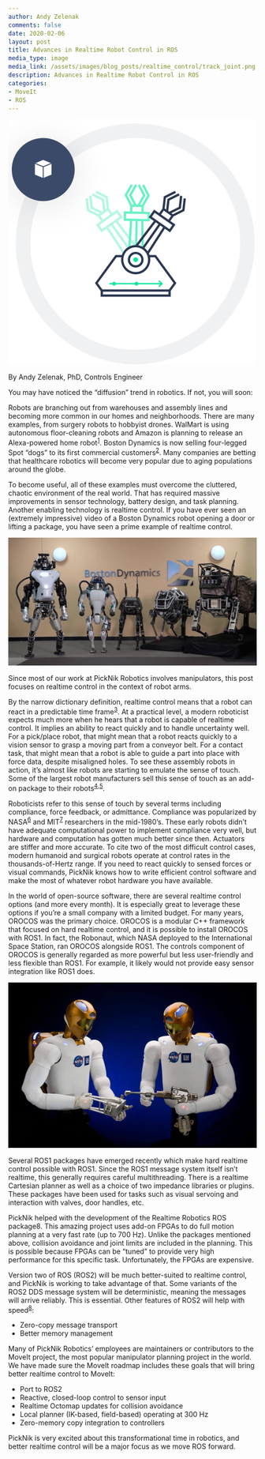 ```yaml
---
author: Andy Zelenak
comments: false
date: 2020-02-06
layout: post
title: Advances in Realtime Robot Control in ROS
media_type: image
media_link: /assets/images/blog_posts/realtime_control/track_joint.png
description: Advances in Realtime Robot Control in ROS
categories:
- MoveIt
- ROS
---
```


[//]: # (Image References)
[boston_dynamics_img]: /assets/images/blog_posts/realtime_control/boston_dynamics.jpeg
[robonaut_img]: /assets/images/blog_posts/realtime_control/robonaut.jpg

<img src="/assets/images/blog_posts/realtime_control/track_joint.png" class="rounded mx-auto d-block" alt="Track Joint">

By Andy Zelenak, PhD, Controls Engineer


You may have noticed the “diffusion” trend in robotics. If not, you will soon:

Robots are branching out from warehouses and assembly lines and becoming more common in our homes and neighborhoods. There are many examples, from surgery robots to hobbyist drones. WalMart is using autonomous floor-cleaning robots and Amazon is planning to release an Alexa-powered home robot<sup><a href="https://techcrunch.com/2019/07/12/amazon-reportedly-ramps-development-on-alexa-powered-home-robot-on-wheels/" target="_blank">1</a></sup>. Boston Dynamics is now selling four-legged Spot “dogs” to its first commercial customers<sup><a href="https://www.bostondynamics.com/spot" target="_blank">2</a></sup>. Many companies are betting that healthcare robotics will become very popular due to aging populations around the globe.

To become useful, all of these examples must overcome the cluttered, chaotic environment of the real world. That has required massive improvements in sensor technology, battery design, and task planning. Another enabling technology is realtime control. If you have ever seen an (extremely impressive) video of a Boston Dynamics robot opening a door or lifting a package, you have seen a prime example of realtime control.

![boston_dynamics_img]

Since most of our work at PickNik Robotics involves manipulators, this post focuses on realtime control in the context of robot arms.

By the narrow dictionary definition, realtime control means that a robot can react in a predictable time frame<sup><a href="https://www.sciencedirect.com/topics/engineering/real-time-control-system" target="_blank">3</a></sup>. At a practical level, a modern roboticist expects much more when he hears that a robot is capable of realtime control. It implies an ability to react quickly and to handle uncertainty well. For a pick/place robot, that might mean that a robot reacts quickly to a vision sensor to grasp a moving part from a conveyor belt. For a contact task, that might mean that a robot is able to guide a part into place with force data, despite misaligned holes. To see these assembly robots in action, it’s almost like robots are starting to emulate the sense of touch. Some of the largest robot manufacturers sell this sense of touch as an add-on package to their robots<sup><a href="https://www.britishplastics.co.uk/machinery/fanuc-extends-range-of-selective-compliance-assembly-robots/" target="_blank">4</a></sup><sup>,</sup><sup><a href="https://www.motoman.com/en-us/applications/assembly#ForceSensing" target="_blank">5</a></sup>.

Roboticists refer to this sense of touch by several terms including compliance, force feedback, or admittance. Compliance was popularized by NASA<sup><a href="https://ntrs.nasa.gov/search.jsp?R=19870058523" target="_blank">6</a></sup> and MIT<sup><a href="https://ieeexplore.ieee.org/abstract/document/1087854" target="_blank">7</a></sup> researchers in the mid-1980’s. These early robots didn’t have adequate computational power to implement compliance very well, but hardware and computation has gotten much better since then. Actuators are stiffer and more accurate. To cite two of the most difficult control cases, modern humanoid and surgical robots operate at control rates in the thousands-of-Hertz range. If you need to react quickly to sensed forces or visual commands, PickNik knows how to write efficient control software and make the most of whatever robot hardware you have available.

In the world of open-source software, there are several realtime control options (and more every month). It is especially great to leverage these options if you’re a small company with a limited budget. For many years, OROCOS was the primary choice. OROCOS is a modular C++ framework that focused on hard realtime control, and it is possible to install OROCOS with ROS1. In fact, the Robonaut, which NASA deployed to the International Space Station, ran OROCOS alongside ROS1. The controls component of OROCOS is generally regarded as more powerful but less user-friendly and less flexible than ROS1. For example, it likely would not provide easy sensor integration like ROS1 does.

![robonaut_img]

Several ROS1 packages have emerged recently which make hard realtime control possible with ROS1. Since the ROS1 message system itself isn’t realtime, this generally requires careful multithreading. There is a realtime Cartesian planner as well as a choice of two impedance libraries or plugins. These packages have been used for tasks such as visual servoing and interaction with valves, door handles, etc.

PickNik helped with the development of the Realtime Robotics ROS package8. This amazing project uses add-on FPGAs to do full motion planning at a very fast rate (up to 700 Hz). Unlike the packages mentioned above, collision avoidance and joint limits are included in the planning. This is possible because FPGAs can be “tuned” to provide very high performance for this specific task. Unfortunately, the FPGAs are expensive.

Version two of ROS (ROS2) will be much better-suited to realtime control, and PickNik is working to take advantage of that. Some variants of the ROS2 DDS message system will be deterministic, meaning the messages will arrive reliably. This is essential. Other features of ROS2 will help with speed<sup><a href="https://design.ros2.org/articles/realtime_background.html" target="_blank">8</a></sup>:

- Zero-copy message transport
- Better memory management

Many of PickNik Robotics’ employees are maintainers or contributors to the MoveIt project, the most popular manipulator planning project in the world. We have made sure the MoveIt roadmap includes these goals that will bring better realtime control to MoveIt:

- Port to ROS2
- Reactive, closed-loop control to sensor input
- Realtime Octomap updates for collision avoidance
- Local planner (IK-based, field-based) operating at 300 Hz
- Zero-memory copy integration to controllers

PickNik is very excited about this transformational time in robotics, and better realtime control will be a major focus as we move ROS forward.
